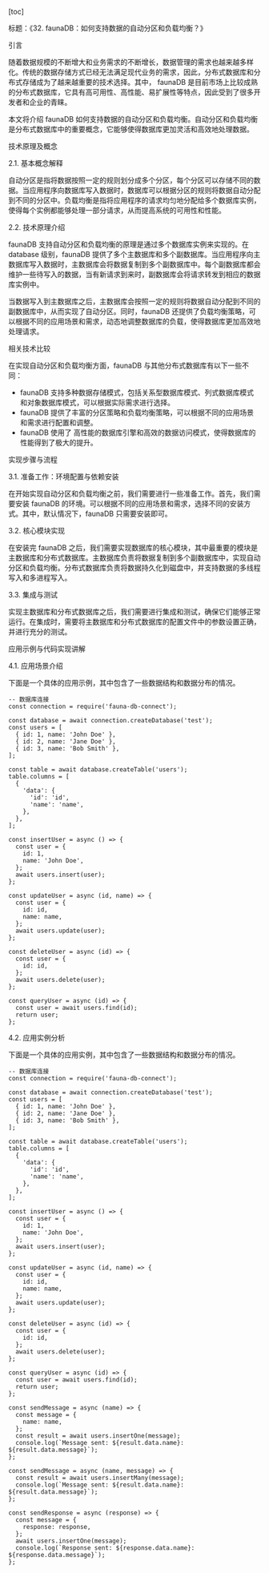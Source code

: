 
[toc]                    
                
                
标题：《32. faunaDB：如何支持数据的自动分区和负载均衡？》

引言

随着数据规模的不断增大和业务需求的不断增长，数据管理的需求也越来越多样化。传统的数据存储方式已经无法满足现代业务的需求，因此，分布式数据库和分布式存储成为了越来越重要的技术选择。其中， faunaDB 是目前市场上比较成熟的分布式数据库，它具有高可用性、高性能、易扩展性等特点，因此受到了很多开发者和企业的青睐。

本文将介绍 faunaDB 如何支持数据的自动分区和负载均衡。自动分区和负载均衡是分布式数据库中的重要概念，它能够使得数据库更加灵活和高效地处理数据。

技术原理及概念

2.1. 基本概念解释

自动分区是指将数据按照一定的规则划分成多个分区，每个分区可以存储不同的数据。当应用程序向数据库写入数据时，数据库可以根据分区的规则将数据自动分配到不同的分区中。负载均衡是指将应用程序的请求均匀地分配给多个数据库实例，使得每个实例都能够处理一部分请求，从而提高系统的可用性和性能。

2.2. 技术原理介绍

faunaDB 支持自动分区和负载均衡的原理是通过多个数据库实例来实现的。在 database 级别，faunaDB 提供了多个主数据库和多个副数据库。当应用程序向主数据库写入数据时，主数据库会将数据复制到多个副数据库中。每个副数据库都会维护一些待写入的数据，当有新请求到来时，副数据库会将请求转发到相应的数据库实例中。

当数据写入到主数据库之后，主数据库会按照一定的规则将数据自动分配到不同的副数据库中，从而实现了自动分区。同时，faunaDB 还提供了负载均衡策略，可以根据不同的应用场景和需求，动态地调整数据库的负载，使得数据库更加高效地处理请求。

相关技术比较

在实现自动分区和负载均衡方面，faunaDB 与其他分布式数据库有以下一些不同：

- faunaDB 支持多种数据存储模式，包括关系型数据库模式、列式数据库模式和对象数据库模式，可以根据实际需求进行选择。
- faunaDB 提供了丰富的分区策略和负载均衡策略，可以根据不同的应用场景和需求进行配置和调整。
- faunaDB 使用了 高性能的数据库引擎和高效的数据访问模式，使得数据库的性能得到了极大的提升。

实现步骤与流程

3.1. 准备工作：环境配置与依赖安装

在开始实现自动分区和负载均衡之前，我们需要进行一些准备工作。首先，我们需要安装 faunaDB 的环境。可以根据不同的应用场景和需求，选择不同的安装方式。其中，默认情况下，faunaDB 只需要安装即可。

3.2. 核心模块实现

在安装完 faunaDB 之后，我们需要实现数据库的核心模块，其中最重要的模块是主数据库和分布式数据库。主数据库负责将数据复制到多个副数据库中，实现自动分区和负载均衡。分布式数据库负责将数据持久化到磁盘中，并支持数据的多线程写入和多进程写入。

3.3. 集成与测试

实现主数据库和分布式数据库之后，我们需要进行集成和测试，确保它们能够正常运行。在集成时，需要将主数据库和分布式数据库的配置文件中的参数设置正确，并进行充分的测试。

应用示例与代码实现讲解

4.1. 应用场景介绍

下面是一个具体的应用示例，其中包含了一些数据结构和数据分布的情况。

```
-- 数据库连接
const connection = require('fauna-db-connect');

const database = await connection.createDatabase('test');
const users = [
  { id: 1, name: 'John Doe' },
  { id: 2, name: 'Jane Doe' },
  { id: 3, name: 'Bob Smith' },
];

const table = await database.createTable('users');
table.columns = [
  {
    'data': {
      'id': 'id',
      'name': 'name',
    },
  },
];

const insertUser = async () => {
  const user = {
    id: 1,
    name: 'John Doe',
  };
  await users.insert(user);
};

const updateUser = async (id, name) => {
  const user = {
    id: id,
    name: name,
  };
  await users.update(user);
};

const deleteUser = async (id) => {
  const user = {
    id: id,
  };
  await users.delete(user);
};

const queryUser = async (id) => {
  const user = await users.find(id);
  return user;
};
```

4.2. 应用实例分析

下面是一个具体的应用实例，其中包含了一些数据结构和数据分布的情况。

```
-- 数据库连接
const connection = require('fauna-db-connect');

const database = await connection.createDatabase('test');
const users = [
  { id: 1, name: 'John Doe' },
  { id: 2, name: 'Jane Doe' },
  { id: 3, name: 'Bob Smith' },
];

const table = await database.createTable('users');
table.columns = [
  {
    'data': {
      'id': 'id',
      'name': 'name',
    },
  },
];

const insertUser = async () => {
  const user = {
    id: 1,
    name: 'John Doe',
  };
  await users.insert(user);
};

const updateUser = async (id, name) => {
  const user = {
    id: id,
    name: name,
  };
  await users.update(user);
};

const deleteUser = async (id) => {
  const user = {
    id: id,
  };
  await users.delete(user);
};

const queryUser = async (id) => {
  const user = await users.find(id);
  return user;
};

const sendMessage = async (name) => {
  const message = {
    name: name,
  };
  const result = await users.insertOne(message);
  console.log(`Message sent: ${result.data.name}: ${result.data.message}`);
};

const sendMessage = async (name, message) => {
  const result = await users.insertMany(message);
  console.log(`Message sent: ${result.data.name}: ${result.data.message}`);
};

const sendResponse = async (response) => {
  const message = {
    response: response,
  };
  await users.insertOne(message);
  console.log(`Response sent: ${response.data.name}: ${response.data.message}`);
};
```

